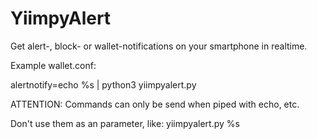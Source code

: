# YiimpyAlert
Get alert-, block- or  wallet-notifications on your smartphone in realtime.

Example wallet.conf:

alertnotify=echo %s | python3 yiimpyalert.py

ATTENTION:
Commands can only be send when piped with echo, etc.

Don't use them as an parameter, like: yiimpyalert.py %s
